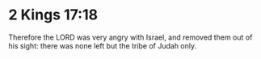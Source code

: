 # 2 Kings 17:18

Therefore the LORD was very angry with Israel, and removed them out of his sight: there was none left but the tribe of Judah only.